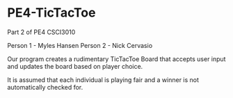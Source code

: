 # PE4-TicTacToe
Part 2 of PE4 CSCI3010

Person 1 - Myles Hansen
Person 2 - Nick Cervasio

Our program creates a rudimentary TicTacToe Board that accepts user input
and updates the board based on player choice.

It is assumed that each individual is playing fair and a winner is not 
automatically checked for.